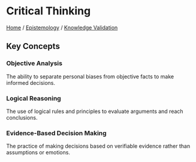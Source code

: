 # Critical Thinking

[Home](../../../../README.md) / [Epistemology](../../../../epistemology/README.md) / [Knowledge Validation](../../../epistemology/knowledge_validation/README.md)

## Key Concepts

### Objective Analysis

The ability to separate personal biases from objective facts to make informed decisions.

### Logical Reasoning

The use of logical rules and principles to evaluate arguments and reach conclusions.

### Evidence-Based Decision Making

The practice of making decisions based on verifiable evidence rather than assumptions or emotions.


